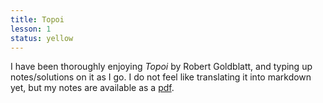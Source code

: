 ```yaml
---
title: Topoi
lesson: 1
status: yellow
---
```


I have been thoroughly enjoying *Topoi* by Robert Goldblatt, and typing up notes/solutions on it as I go. I do not feel like translating it into markdown yet, but my notes are available as a [pdf](https://github.com/roriholm/topoi-notes/blob/main/main.pdf).